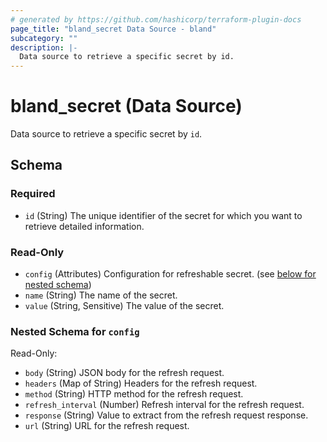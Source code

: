 ```yaml
---
# generated by https://github.com/hashicorp/terraform-plugin-docs
page_title: "bland_secret Data Source - bland"
subcategory: ""
description: |-
  Data source to retrieve a specific secret by id.
---
```


# bland_secret (Data Source)

Data source to retrieve a specific secret by `id`.



<!-- schema generated by tfplugindocs -->
## Schema

### Required

- `id` (String) The unique identifier of the secret for which you want to retrieve detailed information.

### Read-Only

- `config` (Attributes) Configuration for refreshable secret. (see [below for nested schema](#nestedatt--config))
- `name` (String) The name of the secret.
- `value` (String, Sensitive) The value of the secret.

<a id="nestedatt--config"></a>
### Nested Schema for `config`

Read-Only:

- `body` (String) JSON body for the refresh request.
- `headers` (Map of String) Headers for the refresh request.
- `method` (String) HTTP method for the refresh request.
- `refresh_interval` (Number) Refresh interval for the refresh request.
- `response` (String) Value to extract from the refresh request response.
- `url` (String) URL for the refresh request.
